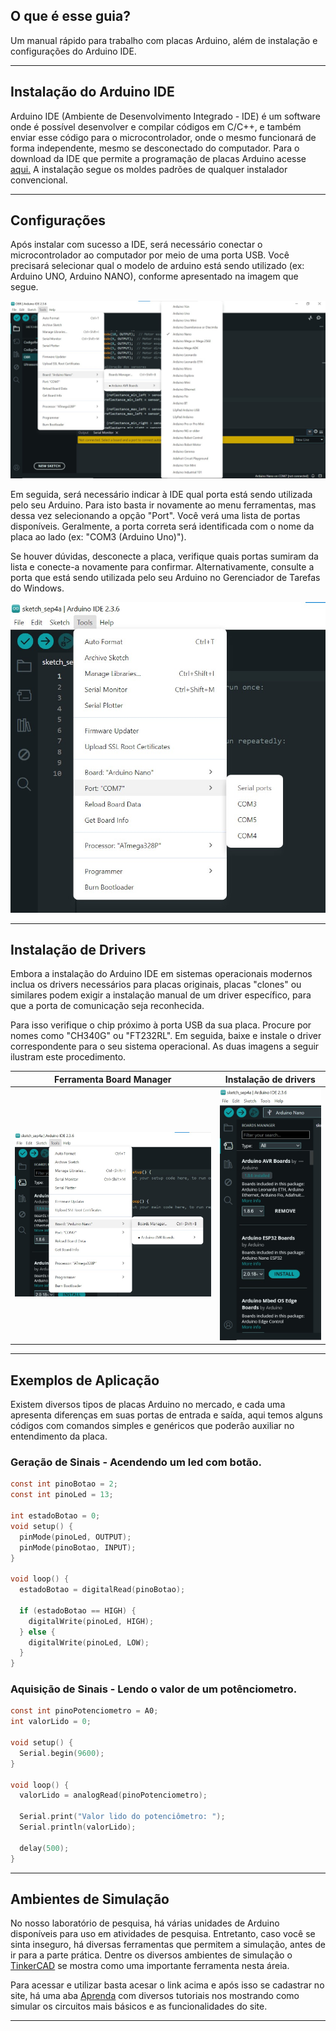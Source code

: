## O que é esse guia?

Um manual rápido para trabalho com placas Arduino, além de instalação e configurações do Arduino IDE.

---

## Instalação do Arduino IDE 

Arduino IDE (Ambiente de Desenvolvimento Integrado - IDE) é um software onde é possível desenvolver e 
compilar códigos em C/C++, e também enviar esse código para o microcontrolador,
onde o mesmo funcionará de forma independente, mesmo se desconectado do computador.
Para o download da IDE que permite a programação de placas Arduino acesse [aqui.](<https://www.arduino.cc/en/software/>) 
A instalação segue os moldes padrões de qualquer instalador convencional.

---

## Configurações

Após instalar com sucesso a IDE, será necessário conectar o microcontrolador ao computador por meio de uma porta USB. Você
precisará selecionar qual o modelo de arduino está sendo utilizado (ex: Arduino UNO, Arduino NANO), 
conforme apresentado na imagem que segue.


![Seleção do modelo de Arduino](./img/ArduinoSelecao.jpeg)

Em seguida, será necessário indicar à IDE qual porta está sendo utilizada pelo seu Arduino. Para isto basta 
ir novamente ao menu ferramentas, mas dessa vez selecionando a opção "Port". Você verá uma lista de portas disponíveis. Geralmente, a porta correta será identificada com o nome da
placa ao lado (ex: "COM3 (Arduino Uno)"). 

Se houver dúvidas, desconecte a placa, verifique quais portas 
sumiram da lista e conecte-a novamente para confirmar. Alternativamente, consulte a porta que está 
sendo utilizada pelo seu Arduino no Gerenciador de Tarefas do Windows.

![Seleção de porta serial](./img/ArduinoSerial.jpg)

---

## Instalação de Drivers

Embora a instalação do Arduino IDE em sistemas operacionais modernos inclua os drivers 
necessários para placas originais, placas "clones" ou similares podem exigir a instalação manual de um
driver específico, para que a porta de comunicação seja reconhecida. 

Para isso verifique o chip próximo à porta USB da sua placa. Procure por nomes como "CH340G" ou "FT232RL". 
Em seguida, baixe e instale o driver correspondente para o seu sistema operacional. As 
duas imagens a seguir ilustram este procedimento.


|                  Ferramenta Board Manager                  |          Instalação de drivers           |
|:----------------------------------------------------------:|:----------------------------------------:|
| ![Acesso ao Board Manager](./img/ArduinoBoardManager.jpeg) | ![Board Manager](./img/BoardManager.jpg) |

---

## Exemplos de Aplicação

Existem diversos tipos de placas Arduino no mercado, e cada uma 
apresenta diferenças em suas portas de entrada e saída, aqui temos alguns códigos com comandos
simples e genéricos que poderâo auxiliar no entendimento da placa.

### Geração de Sinais - Acendendo um led com botão.
```c
const int pinoBotao = 2; 
const int pinoLed = 13;

int estadoBotao = 0; 
void setup() {
  pinMode(pinoLed, OUTPUT);
  pinMode(pinoBotao, INPUT);
}

void loop() {
  estadoBotao = digitalRead(pinoBotao);

  if (estadoBotao == HIGH) {
    digitalWrite(pinoLed, HIGH);
  } else {
    digitalWrite(pinoLed, LOW);
  }
}
```
### Aquisição de Sinais - Lendo o valor de um potênciometro.
```c
const int pinoPotenciometro = A0;
int valorLido = 0;       

void setup() {
  Serial.begin(9600);
}

void loop() {
  valorLido = analogRead(pinoPotenciometro);

  Serial.print("Valor lido do potenciômetro: ");
  Serial.println(valorLido);

  delay(500);
}
```

---

## Ambientes de Simulação

No nosso laboratório de pesquisa, há várias unidades de Arduino disponíveis para uso em 
atividades de pesquisa. Entretanto, caso você se sinta inseguro, há diversas ferramentas que permitem
a simulação, antes de ir para a parte prática. Dentre os diversos ambientes de simulação o [TinkerCAD](https://www.tinkercad.com) se mostra
como uma importante ferramenta nesta áreia. 

Para acessar e utilizar basta acesar o link acima e após isso se cadastrar no site, há uma aba [Aprenda](https://www.tinkercad.com/learn/circuits?collectionId=O0K87SQL1W5N4P2) com diversos 
tutoriais nos mostrando como simular os circuitos mais básicos e as funcionalidades do site. 

---

